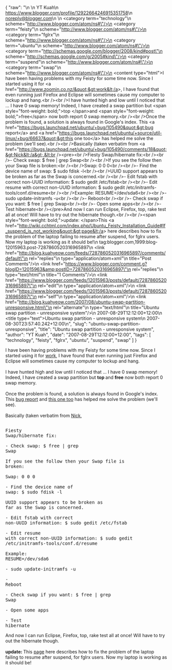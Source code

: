 {
  "raw": "<entry>\n  <author>\n    <name>YT Kuah</name>\n    <uri>https://www.blogger.com/profile/12922664246915351758</uri>\n    <email>noreply@blogger.com</email>\n  </author>\n  <category term=\"technology\"\n    scheme=\"http://www.blogger.com/atom/ns#\"/>\n  <category term=\"feisty\"\n    scheme=\"http://www.blogger.com/atom/ns#\"/>\n  <category term=\"fglrx\"\n    scheme=\"http://www.blogger.com/atom/ns#\"/>\n  <category term=\"ubuntu\"\n    scheme=\"http://www.blogger.com/atom/ns#\"/>\n  <category term=\"http://schemas.google.com/blogger/2008/kind#post\"\n    scheme=\"http://schemas.google.com/g/2005#kind\"/>\n  <category term=\"suspend\"\n    scheme=\"http://www.blogger.com/atom/ns#\"/>\n  <category term=\"swap\"\n    scheme=\"http://www.blogger.com/atom/ns#\"/>\n  <content type=\"html\">I have been having problems with my Feisty for some time now. Since I started using it for &lt;a href=&quot;http://www.zoomin.co.nz/&quot;&gt;work&lt;/a&gt;, I have found that even running just Firefox and Eclipse will sometimes cause my computer to lockup and hang.&lt;br /&gt;&lt;br /&gt;I have hunted high and low until I noticed that ... I have 0 swap memory! Indeed, I have created a swap partition but &lt;span style=&quot;font-weight: bold;&quot;&gt;top &lt;/span&gt;and &lt;span style=&quot;font-weight: bold;&quot;&gt;free&lt;/span&gt; now both report 0 swap memory.&lt;br /&gt;&lt;br /&gt;Once the problem is found, a solution is always found in Google's index. This &lt;a href=&quot;https://bugs.launchpad.net/ubuntu/+bug/105490&quot;&gt;bug report&lt;/a&gt; and &lt;a href=&quot;https://bugs.launchpad.net/ubuntu/+source/util-linux/+bug/66637&quot;&gt;this one too&lt;/a&gt; has helped me solve the problem (we'll see).&lt;br /&gt;&lt;br /&gt;Basically (taken verbatim from &lt;a href=&quot;https://bugs.launchpad.net/ubuntu/+bug/105490/comments/18&quot;&gt;Nick&lt;/a&gt;,&lt;br /&gt;&lt;pre&gt;&lt;br /&gt;Fiesty Swap/hibernate fix:&lt;br /&gt;&lt;br /&gt;- Check swap: $ free | grep Swap&lt;br /&gt;&lt;br /&gt;If you see the follow then your Swap file is broken:&lt;br /&gt;&lt;br /&gt;Swap: 0 0 0&lt;br /&gt;&lt;br /&gt;- Find the device name of swap: $ sudo fdisk -l&lt;br /&gt;&lt;br /&gt;UUID support appears to be broken as far as the Swap is concerned.&lt;br /&gt;&lt;br /&gt;- Edit fstab with correct non-UUID information: $ sudo gedit /etc/fstab&lt;br /&gt;&lt;br /&gt;- Edit resume with correct non-UUID information: $ sudo gedit /etc/initramfs-tools/conf.d/resume&lt;br /&gt;&lt;br /&gt;Example: RESUME=/dev/sda6&lt;br /&gt;&lt;br /&gt;- sudo update-initramfs -u&lt;br /&gt;&lt;br /&gt;- Reboot&lt;br /&gt;&lt;br /&gt;- Check swap if you want: $ free | grep Swap&lt;br /&gt;&lt;br /&gt;- Open some apps&lt;br /&gt;&lt;br /&gt;- Test hibernate&lt;br /&gt;&lt;/pre&gt;And now I can run Eclipse, Firefox, top, rake test all at once! Will have to try out the hibernate though.&lt;br /&gt;&lt;br /&gt;&lt;span style=&quot;font-weight: bold;&quot;&gt;update: &lt;/span&gt;This &lt;a href=&quot;http://wiki.cchtml.com/index.php/Ubuntu_Feisty_Installation_Guide#If_suspend_is_not_working&quot;&gt;page&lt;/a&gt; here describes how to fix the problem of the laptop failing to resume after suspend, for fglrx users. Now my laptop is working as it should be!</content>\n  <id>tag:blogger.com,1999:blog-12015963.post-7287860520316965897</id>\n  <link href=\"http://blog.kuahyeow.com/feeds/7287860520316965897/comments/default\"\n    rel=\"replies\"\n    type=\"application/atom+xml\"\n    title=\"Post Comments\"/>\n  <link href=\"https://www.blogger.com/comment.g?blogID=12015963&amp;postID=7287860520316965897\"\n    rel=\"replies\"\n    type=\"text/html\"\n    title=\"1 Comments\"/>\n  <link href=\"https://www.blogger.com/feeds/12015963/posts/default/7287860520316965897\"\n    rel=\"edit\"\n    type=\"application/atom+xml\"/>\n  <link href=\"https://www.blogger.com/feeds/12015963/posts/default/7287860520316965897\"\n    rel=\"self\"\n    type=\"application/atom+xml\"/>\n  <link href=\"http://blog.kuahyeow.com/2007/08/ubuntu-swap-partition-unresponsive.html\"\n    rel=\"alternate\"\n    type=\"text/html\"\n    title=\"Ubuntu swap partition - unresponsive system\"/>\n  <published>2007-08-29T12:12:00+12:00</published>\n  <title type=\"text\">Ubuntu swap partition - unresponsive system</title>\n  <updated>2007-08-30T23:57:40.242+12:00</updated>\n</entry>",
  "slug": "ubuntu-swap-partition-unresponsive",
  "title": "Ubuntu swap partition - unresponsive system",
  "author": "YT Kuah",
  "date": "2007-08-29T12:12:00+12:00",
  "tags": [
    "technology",
    "feisty",
    "fglrx",
    "ubuntu",
    "suspend",
    "swap"
  ]
}

I have been having problems with my Feisty for some time now. Since I started using it for <a href="http://www.zoomin.co.nz/">work</a>, I have found that even running just Firefox and Eclipse will sometimes cause my computer to lockup and hang.<br /><br />I have hunted high and low until I noticed that ... I have 0 swap memory! Indeed, I have created a swap partition but <span style="font-weight: bold;">top </span>and <span style="font-weight: bold;">free</span> now both report 0 swap memory.<br /><br />Once the problem is found, a solution is always found in Google's index. This <a href="https://bugs.launchpad.net/ubuntu/+bug/105490">bug report</a> and <a href="https://bugs.launchpad.net/ubuntu/+source/util-linux/+bug/66637">this one too</a> has helped me solve the problem (we'll see).<br /><br />Basically (taken verbatim from <a href="https://bugs.launchpad.net/ubuntu/+bug/105490/comments/18">Nick</a>,<br /><pre><br />Fiesty Swap/hibernate fix:<br /><br />- Check swap: $ free | grep Swap<br /><br />If you see the follow then your Swap file is broken:<br /><br />Swap: 0 0 0<br /><br />- Find the device name of swap: $ sudo fdisk -l<br /><br />UUID support appears to be broken as far as the Swap is concerned.<br /><br />- Edit fstab with correct non-UUID information: $ sudo gedit /etc/fstab<br /><br />- Edit resume with correct non-UUID information: $ sudo gedit /etc/initramfs-tools/conf.d/resume<br /><br />Example: RESUME=/dev/sda6<br /><br />- sudo update-initramfs -u<br /><br />- Reboot<br /><br />- Check swap if you want: $ free | grep Swap<br /><br />- Open some apps<br /><br />- Test hibernate<br /></pre>And now I can run Eclipse, Firefox, top, rake test all at once! Will have to try out the hibernate though.<br /><br /><span style="font-weight: bold;">update: </span>This <a href="http://wiki.cchtml.com/index.php/Ubuntu_Feisty_Installation_Guide#If_suspend_is_not_working">page</a> here describes how to fix the problem of the laptop failing to resume after suspend, for fglrx users. Now my laptop is working as it should be!